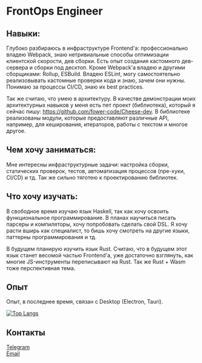 # FrontOps Engineer

## Навыки:

Глубоко разбираюсь в инфраструктуре Frontend'а: профессионально владею Webpack, знаю нетривиальные способы оптимизации
клиентской скорости, дев сборки. Есть опыт создания кастомного дев-сервера и сборки под десктоп. Кроме Webpack'а владею
и другими сборщиками: Rollup, ESBuild. Владею ESLint, могу самостоятельно реализовывать кастомные проверки кода и знаю,
зачем они нужны. Понимаю за процессы CI/CD, знаю их best practices.

Так же считаю, что умею в архитектуру. В качестве демонстрации моих архитектурных навыков у меня есть пет проект 
(библиотека), который я сейчас пишу: https://github.com/fower-code/Cheese-dev. В библиотеке реализованы модули, которые
предоставляют различные API, например, для кеширования, итераторов, работы с текстом и многое другое.

## Чем хочу заниматься:

Мне интересны инфраструктурные задачи: настройка сборки, статических проверок, тестов, автоматизация процессов
(пре-хуки, CI/CD) и тд. Так же сильно тяготею к проектированию библиотек.

## Что хочу изучать:

В свободное время изучаю язык Haskell, так как хочу освоить функциональное программирование. В планах научиться писать
парсеры и компиляторы, хочу попробовать сделать свой DSL. Я хочу расти вширь как специалист, то бишь хочу смотреть на
другие языки, паттерны программирования и тд.

В будущем планирую изучить язык Rust. Считаю, что в будущем этот язык станет весомой частью Frontend'а, уже достаточно
взглянуть, как многие JS-инструменты переписывают на Rust. Так же Rust + Wasm тоже перспективная тема.

## Опыт

Опыт, в последнее время, связан с Desktop (Electron, Tauri).

[![Top Langs](https://github-readme-stats.vercel.app/api/top-langs/?username=fower-code)](https://github.com/anuraghazra/github-readme-stats)

## Контакты

[Telegram](https://t.me/Typeerror_const)  
[Email](mailto:iosdsbb@example.com)  
